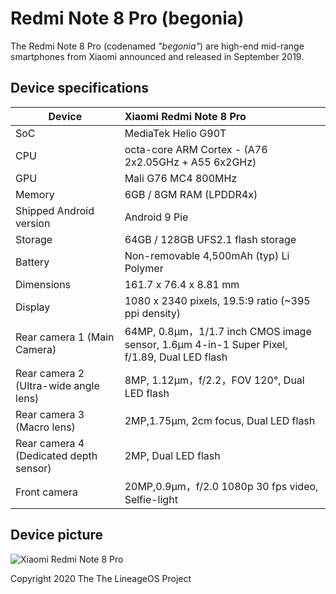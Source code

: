 # Redmi Note 8 Pro (begonia)

The Redmi Note 8 Pro (codenamed _"begonia"_) are high-end mid-range smartphones from Xiaomi announced and released in September 2019.

## Device specifications

| Device                  | Xiaomi Redmi Note 8 Pro                                      |
| ----------------------- | :----------------------------------------------------------- |
| SoC                     | MediaTek Helio G90T                                          |
| CPU                     | octa-core ARM Cortex - (A76 2x2.05GHz + A55 6x2GHz)          |  
| GPU                     | Mali G76 MC4 800MHz                                          |
| Memory                  | 6GB / 8GM RAM (LPDDR4x)                                      |
| Shipped Android version | Android 9 Pie                                                |
| Storage                 | 64GB / 128GB UFS2.1 flash storage                            |
| Battery                 | Non-removable 4,500mAh (typ) Li Polymer                      |
| Dimensions              | 161.7 x 76.4 x 8.81 mm                                       |
| Display                 | 1080 x 2340 pixels, 19.5:9 ratio (~395 ppi density)          |
| Rear camera 1 (Main Camera)          | 64MP, 0.8μm，1/1.7 inch CMOS image sensor, 1.6μm 4-in-1 Super Pixel, f/1.89, Dual LED flash                          |
| Rear camera 2 (Ultra-wide angle lens)| 8MP, 1.12μm，f/2.2，FOV 120°, Dual LED flash     |
| Rear camera 3 (Macro lens)           | 2MP,1.75μm, 2cm focus, Dual LED flash           |
| Rear camera 4 (Dedicated depth sensor)| 2MP, Dual LED flash                            |
| Front camera           | 20MP,0.9μm，f/2.0 1080p 30 fps video, Selfie-light            |

## Device picture

![Xiaomi Redmi Note 8 Pro](https://github.com/PixelExperience/official_devices/blob/master/images/begonia.png)



Copyright 2020 The The LineageOS Project

<!---   # COMMENT #

```
#
# Copyright (C) 2020 The LineageOS Project
#
# Licensed under the Apache License, Version 2.0 (the "License");
# you may not use this file except in compliance with the License.
# You may obtain a copy of the License at
#
#      http://www.apache.org/licenses/LICENSE-2.0
#
# Unless required by applicable law or agreed to in writing, software
# distributed under the License is distributed on an "AS IS" BASIS,
# WITHOUT WARRANTIES OR CONDITIONS OF ANY KIND, either express or implied.
# See the License for the specific language governing permissions and
# limitations under the Licens
#
```





<!---   # COMMENT #

## Linux kernel
```

This file was moved to Documentation/admin-guide/README.rst

Please notice that there are several guides for kernel developers and users.
These guides can be rendered in a number of formats, like HTML and PDF.

In order to build the documentation, use ``make htmldocs`` or
``make pdfdocs``.

There are various text files in the Documentation/ subdirectory,
several of them using the Restructured Text markup notation.
See Documentation/00-INDEX for a list of what is contained in each file.

Please read the Documentation/process/changes.rst file, as it contains the
requirements for building and running the kernel, and information about
the problems which may result by upgrading your kernel.
```


-->
